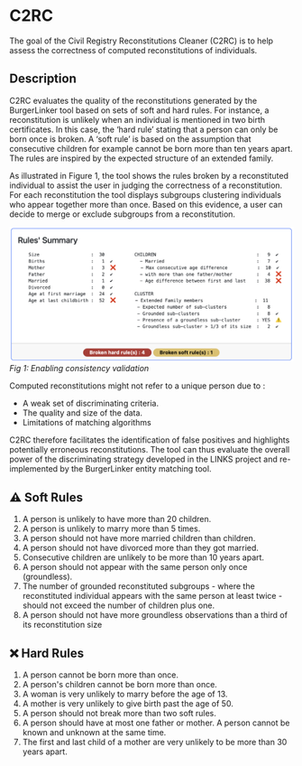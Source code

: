 # C2RC

The goal of the Civil Registry Reconstitutions Cleaner (C2RC) is to help assess the correctness of computed reconstitutions of individuals. 

## Description

C2RC evaluates the quality of the reconstitutions generated by the BurgerLinker tool based on sets of soft and hard rules. For instance, a reconstitution is unlikely when an individual is mentioned in two birth certificates. In this case, the ‘hard rule’ stating that a person can only be born once is broken. A ‘soft rule’ is based on the assumption that consecutive children for example cannot be born more than ten years apart. The rules are inspired by the expected structure of an extended family.

As illustrated in Figure 1, the tool shows the rules broken by a reconstituted individual to assist the user in judging the correctness of a reconstitution. For each reconstitution the tool displays subgroups clustering individuals who appear together more than once. Based on this evidence, a user can decide to merge or exclude subgroups from a reconstitution.

![](Results-2.png)
*Fig 1: Enabling consistency validation*

Computed reconstitutions might not refer to a unique person due to :

- A weak set of discriminating criteria.
- The quality and size of the data.
- Limitations of matching algorithms

C2RC therefore facilitates the identification of false positives and highlights potentially erroneous reconstitutions. The tool can thus evaluate the overall power of the discriminating strategy developed in the LINKS project and re-implemented by the BurgerLinker entity matching tool.


## ⚠️ Soft Rules

1. A person is unlikely to have more than 20 children.
2. A person is unlikely to marry more than 5 times.
3. A person should not have more married children than children.
4. A person should not have divorced more than they got married.
5. Consecutive children are unlikely to be more than 10 years apart.
6. A person should not appear with the same person only once (groundless).
7. The number of grounded reconstituted subgroups - where the reconstituted individual appears with the same person at least twice - should not exceed the number of children plus one.
8. A person should not have more groundless observations than a third of its reconstitution size

## ❌ Hard Rules
1. A person cannot be born more than once.
2. A person's children cannot be born more than once.
3. A woman is very unlikely to marry before the age of 13.
4. A mother is very unlikely to give birth past the age of 50.
5. A person should not break more than two soft rules.
6. A person should have at most one father or mother.
    A person cannot be known and unknown at the same time.
7. The first and last child of a mother are very unlikely to be more than 30 years apart.




